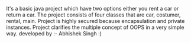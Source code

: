 It's a basic java project which have two options either you rent a car or return a car.
The project consists of four classes that are car, costumer, rental, main.
Project is highly secured because encapsulation and private instances.
Project clarifies the multiple concept of OOPS in a very simple way.
developed by :- Abhishek Singh :)
